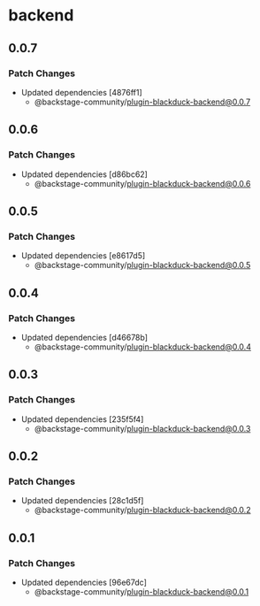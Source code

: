 # backend

## 0.0.7

### Patch Changes

- Updated dependencies [4876ff1]
  - @backstage-community/plugin-blackduck-backend@0.0.7

## 0.0.6

### Patch Changes

- Updated dependencies [d86bc62]
  - @backstage-community/plugin-blackduck-backend@0.0.6

## 0.0.5

### Patch Changes

- Updated dependencies [e8617d5]
  - @backstage-community/plugin-blackduck-backend@0.0.5

## 0.0.4

### Patch Changes

- Updated dependencies [d46678b]
  - @backstage-community/plugin-blackduck-backend@0.0.4

## 0.0.3

### Patch Changes

- Updated dependencies [235f5f4]
  - @backstage-community/plugin-blackduck-backend@0.0.3

## 0.0.2

### Patch Changes

- Updated dependencies [28c1d5f]
  - @backstage-community/plugin-blackduck-backend@0.0.2

## 0.0.1

### Patch Changes

- Updated dependencies [96e67dc]
  - @backstage-community/plugin-blackduck-backend@0.0.1
